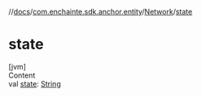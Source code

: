 //[docs](../../index.md)/[com.enchainte.sdk.anchor.entity](../index.md)/[Network](index.md)/[state](state.md)



# state  
[jvm]  
Content  
val [state](state.md): [String](https://kotlinlang.org/api/latest/jvm/stdlib/kotlin/-string/index.html)  



